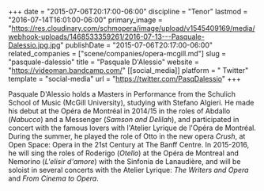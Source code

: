 +++
date = "2015-07-06T20:17:00-06:00"
discipline = "Tenor"
lastmod = "2016-07-14T16:01:00-06:00"
primary_image = "https://res.cloudinary.com/schmopera/image/upload/v1545409169/media/webhook-uploads/1468533359261/2016-07-13---Pasquale-Dalessio.jpg.jpg"
publishDate = "2015-07-06T20:17:00-06:00"
related_companies = ["scene/companies/opera-mcgill.md"]
slug = "pasquale-dalessio"
title = "Pasquale D&#039;Alessio"
website = "https://videoman.bandcamp.com/"
[[social_media]]
platform = " Twitter"
template = "social-media"
url = "https://twitter.com/PasqDalessio"
+++

Pasquale D'Alessio holds a Masters in Performance from the Schulich School of Music (McGill University), studying with Stefano Algieri. He made his debut at the Opéra de Montréal in 2014/15 in the roles of Abdallo (*Nabucco*) and a Messenger (*Samson and Delilah*), and participated in concert with the famous lovers with l'Atelier Lyrique de l'Opéra de Montréal. During the summer, he played the role of Otto in the new opera *Crush*, at Open Space: Opera in the 21st Century at The Banff Centre. In 2015-2016, he will sing the roles of Roderigo (*Otello*) at the Opéra de Montreal and Nemorino (*L'elisir d'amore*) with the Sinfonia de Lanaudière, and will be soloist in several concerts with the Atelier Lyrique: *The Writers and Opera* and *From Cinema to Opera*.
